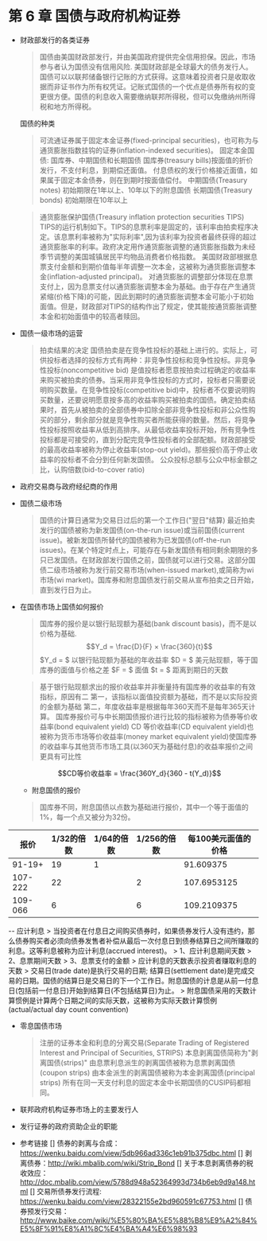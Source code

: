 # 第 6 章 国债与政府机构证券

- 财政部发行的各类证券

    > 国债由美国财政部发行，并由美国政府提供完全信用担保。因此，市场参与者认为国债没有信用风险.
    > 美国财政部是全球最大的债务发行人。
    > 国债可以以联邦储备银行记账的方式获得。这意味着投资者只是收取收据而非证书作为所有权凭证。记账式国债的一个优点是债券所有权的变更很方便。国债的利息收入需要缴纳联邦所得税，但可以免缴纳州所得税和地方所得税。

    国债的种类
    > 可流通证券属于固定本金证券(fixed-principal securities)，也可称为与通货膨胀指数挂钩的证券(inflation-indexed securities)。
    > 固定本金国债: 国库券、中期国债和长期国债
    > 国库券(treasury bills)按面值的折价发行，不支付利息，到期偿还面值。
    > 付息债权的发行价格接近面值，如果属于固定本金债券，则在到期时按面值偿付。
    > 中期国债(Treasury notes) 初始期限在1年以上、10年以下的附息国债
    > 长期国债(Treasury bonds) 初始期限在10年以上


    > 通货膨胀保护国债(Treasury inflation protection securities TIPS)
    > TIPS的运行机制如下。TIPS的息票利率是固定的，该利率由拍卖程序决定。该息票利率被称为"实际利率",因为该利率为投资者最终获得的超过通货膨胀率的利率。政府决定用作通货膨胀调整的通货膨胀指数为未经季节调整的美国城镇居民平均物品消费者价格指数。
    > 美国财政部根据息票支付金额和到期价值每半年调整一次本金，这被称为通货膨胀调整本金(inflation-adjusted principal)。 对通货膨胀的调整部分体现在息票支付上，因为息票支付以通货膨胀调整本金为基础。由于存在产生通货紧缩(价格下降)的可能，因此到期时的通货膨胀调整本金可能小于初始面值。但是，财政部对TIPS的结构作出了规定，使其能按通货膨胀调整本金和初始面值中的较高者赎回。


- 国债一级市场的运营

    > 拍卖结果的决定
    > 国债拍卖是在竞争性投标的基础上进行的。实际上，可供投标者选择的投标方式有两种：非竞争性投标和竞争性投标。非竞争性投标(noncompetitive bid) 是值投标者愿意按拍卖过程确定的收益率来购买被拍卖的债券。当采用非竞争性投标的方式时，投标者只需要说明购买数量。在竞争性投标(competitive bid)中，投标者不仅要说明购买数量，还要说明愿意按多高的收益率购买被拍卖的国债。确定拍卖结果时，首先从被拍卖的全部债券中扣除全部非竞争性投标和非公众性购买的部分，剩余部分就是竞争性购买者所能获得的数量。然后，将竞争性投标按照收益率从低到高排序。从最低收益率投标开始，所有竞争性投标都是可接受的，直到分配完竞争性投标者的全部配额。财政部接受的最高收益率被称为停止收益率(stop-out yield)。那些报价高于停止收益率的投标者不会分到任何新发国债。
    > 公众投标总额与公众中标金额之比，认购倍数(bid-to-cover ratio)

- 政府交易商与政府经纪商的作用
- 国债二级市场

    > 国债的计算日通常为交易日过后的第一个工作日("翌日"结算)
    > 最近拍卖发行的国债被称为新发国债(on-the-run issue)或当前国债(current issue)。被新发国债所替代的国债被称为已发国债(off-the-run issues)。在某个特定时点上，可能存在与新发国债有相同剩余期限的多只已发国债。在财政部发行国债之前，国债就可以进行交易。这部分国债二级市场被称为发行前交易市场(when-issued market),或简称为wi市场(wi market)。国库券和附息国债发行前交易从宣布拍卖之日开始，直到发行日为止。

- 在国债市场上国债如何报价

    > 国库券的报价是以银行贴现额为基础(bank discount basis)，而不是以价格为基础.
    $$Y_d = \frac{D}{F} × \frac{360}{t}$$
    $Y_d = $ 以银行贴现额为基础的年收益率
    $D = $ 美元贴现额，等于国库券的面值与价格之差
    $F = $ 面值
    $t = $ 距离到期日的天数

    > 基于银行贴现额求出的报价收益率并非衡量持有国库券的收益率的有效指标，原因有二
    > 第一，该指标以面值投资额为基础，而不是以实际投资的金额为基础
    > 第二，年度收益率是根据每年360天而不是每年365天计算。
    > 国库券报价可与中长期国债报价进行比较的指标被称为债券等价收益率(bond equivalent yield)
    > CD 等价收益率(CD equivalent yield)也被称为货币市场等价收益率(money market equivalent yield)使国库券的收益率与其他货币市场工具(以360天为基础付息)的收益率报价之间更具有可比性

    $$CD等价收益率 = \frac{360Y_d}{360 - t(Y_d)}$$

    - 附息国债的报价
    > 国库券不同，附息国债以点数为基础进行报价，其中一个等于面值的1%，每一个点又被分为32份。

|报价|1/32的倍数|1/64的倍数|1/256的倍数|每100美元面值的价格 |
|-|-|-|-|-|
|91-19+|19|1||91.609375|
|107-222|22||2|107.6953125|
|109-066|6||6|109.2109375|

-- 应计利息
    > 当投资者在付息日之间购买债券时，如果债券发行人没有违约，那么债券购买者必须向债券发售者补偿从最后一次付息日到债券结算日之间所赚取的利息。这等利息被称为应计利息(accrued interest)。
    > 1、应计利息期间天数
    > 2、息票期间天数
    > 3、息票支付的金额
    > 应计利息的天数表示投资者赚取利息的天数
    > 交易日(trade date)是执行交易的日期; 结算日(settlement date)是完成交易的日期。国债的结算日是交易日的下一个工作日。附息国债的计息是从前一付息日(包括前一付息日)开始到结算日(不包括结算日)为止。
    > 附息国债采用的天数计算惯例是计算两个日期之间的实际天数，这被称为实际天数计算惯例(actual/actual day count convention)

- 零息国债市场

    > 注册的证券本金和利息的分离交易(Separate Trading of Registered Interest and Principal of Securities, STRIPS)
    > 本息剥离国债简称为"剥离国债(strips)"
    > 由息票利息派生的剥离国债被称为息票剥离国债(coupon strips)
    > 由本金派生的剥离国债被称为本金剥离国债(principal strips)
    > 所有在同一天支付利息的固定本金中长期国债的CUSIP码都相同。

- 联邦政府机构证券市场上的主要发行人
- 发行证券的政府资助企业的职能

- 参考链接
[] 债券的剥离与合成：https://wenku.baidu.com/view/5db966ad336c1eb91b375dbc.html
[] 剥离债券：http://wiki.mbalib.com/wiki/Strip_Bond
[] 关于本息剥离债券的税收效应： http://doc.mbalib.com/view/5788d948a52364993d734b6eb9d9a148.html
[] 交易所债券发行流程: https://wenku.baidu.com/view/28322155e2bd960591c67753.html
[] 债券预发行交易： http://www.baike.com/wiki/%E5%80%BA%E5%88%B8%E9%A2%84%E5%8F%91%E8%A1%8C%E4%BA%A4%E6%98%93
